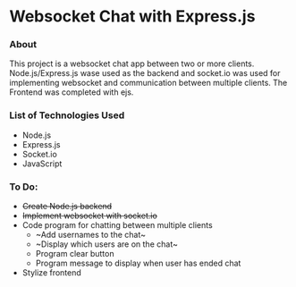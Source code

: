 # Websocket Chat with Express.js

### About
This project is a websocket chat app between two or more clients. Node.js/Express.js wase used as the backend and socket.io was used for implementing websocket and communication between multiple clients. The Frontend was completed with ejs.

### List of Technologies Used
- Node.js
- Express.js
- Socket.io
- JavaScript

### To Do:
- ~~Create Node.js backend~~
- ~~Implement websocket with socket.io~~
- Code program for chatting between multiple clients
    - ~Add usernames to the chat~
    - ~Display which users are on the chat~
    - Program clear button
    - Program message to display when user has ended chat
- Stylize frontend